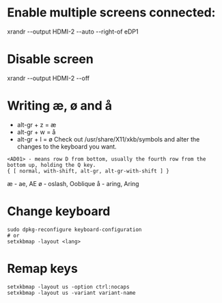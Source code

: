 
# Enable multiple screens connected:
xrandr --output HDMI-2 --auto --right-of eDP1

# Disable screen
xrandr --output HDMI-2 --off

# Writing æ, ø and å
* alt-gr + z = æ
* alt-gr + w = å
* alt-gr + l = ø
Check out /usr/share/X11/xkb/symbols and alter the changes to the keyboard you want.
```
<AD01> - means row D from bottom, usually the fourth row from the bottom up, holding the Q key.
{ [ normal, with-shift, alt-gr, alt-gr-with-shift ] }
```
æ - ae, AE
ø - oslash, Ooblique
å - aring, Aring

# Change keyboard
```
sudo dpkg-reconfigure keyboard-configuration
# or
setxkbmap -layout <lang>
```

# Remap keys
```
setxkbmap -layout us -option ctrl:nocaps
setxkbmap -layout us -variant variant-name
```
